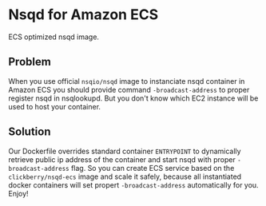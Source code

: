 # Nsqd for Amazon ECS
ECS optimized nsqd image.

## Problem
When you use official `nsqio/nsqd` image to instanciate nsqd container in Amazon ECS you should provide command 
`-broadcast-address` to proper register nsqd in nsqlookupd. But you don't know which EC2 instance will be used to host
your container.

## Solution
Our Dockerfile overrides standard container `ENTRYPOINT` to dynamically retrieve public ip address of the container and start
nsqd with proper `-broadcast-address` flag. So you can create ECS service based on the `clickberry/nsqd-ecs` image and scale it safely, because all instantiated docker containers will set propert `-broadcast-address` automatically for you. Enjoy! 
